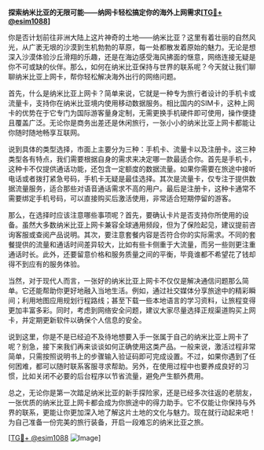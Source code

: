 **探索纳米比亚的无限可能——纳网卡轻松搞定你的海外上网需求[[TG💪+ @esim1088](https://t.me/s/esim1088)]**

你是否计划前往非洲大陆上这片神奇的土地——纳米比亚？这里有着壮丽的自然风光，从广袤无垠的沙漠到生机勃勃的草原，每一处都散发着原始的魅力。无论是想深入沙漠体验沙丘滑翔的乐趣，还是在海边感受海风拂面的惬意，网络连接无疑是你不可或缺的伙伴。那么，如何在纳米比亚保持与世界的联系呢？今天就让我们聊聊纳米比亚上网卡，帮你轻松解决海外出行的网络问题。

首先，什么是纳米比亚上网卡？简单来说，它就是一种专为旅行者设计的手机卡或流量卡，支持你在纳米比亚境内使用移动数据服务。相比国内的SIM卡，这种上网卡的优势在于它专门为国际游客量身定制，无需更换手机硬件即可使用，操作便捷且覆盖广泛。无论你是商务出差还是休闲旅行，一张小小的纳米比亚上网卡都能让你随时随地畅享互联网。

说到具体的类型选择，市面上主要分为三种：手机卡、流量卡以及注册卡。这三种类型各有特点，我们需要根据自身的需求来决定哪一款最适合你。首先是手机卡，这种卡不仅提供通话功能，还包含一定额度的数据流量。如果你需要在旅途中接听电话或者拨打紧急号码，手机卡无疑是最佳选择。其次是流量卡，仅专注于提供数据流量服务，适合那些对语音通话需求不高的用户。最后是注册卡，这种卡通常不需要绑定手机号码，可以直接购买后激活使用，非常适合短期停留的游客。

那么，在选择时应该注意哪些事项呢？首先，要确认卡片是否支持你所使用的设备。虽然大多数纳米比亚上网卡兼容全球通用频段，但为了保险起见，建议提前咨询客服或查阅产品说明。其次，要注意套餐内容是否符合你的实际需求。不同的套餐提供的流量和通话时间差异较大，比如有些卡侧重于大流量，而另一些则更注重通话时长。此外，还要留意价格和服务质量之间的平衡，毕竟谁都不希望花了钱却得不到应有的服务体验。

当然，对于现代人而言，一张好的纳米比亚上网卡不仅仅是解决通信问题那么简单。它还能帮助你更好地融入当地生活。例如，通过社交媒体分享旅途中的精彩瞬间；利用地图应用规划行程路线；甚至下载一些本地语言的学习资料，让旅程变得更加丰富多彩。同时，考虑到网络安全问题，建议大家尽量选择正规渠道购买上网卡，并定期更新软件以确保个人信息的安全。

说到这里，你是不是已经迫不及待地想要入手一张属于自己的纳米比亚上网卡了呢？别急，接下来我们再来谈谈如何正确使用这类产品。一般来说，激活过程非常简单，只需按照说明书上的步骤输入验证码即可完成设置。不过，如果你遇到了任何困难，都可以随时联系客服寻求帮助。另外，在使用过程中也要养成良好的习惯，比如关闭不必要的后台程序以节省流量，避免产生额外费用。

总之，无论你是第一次踏足纳米比亚的新手探险家，还是已经多次往返的老朋友，一张优质的纳米比亚上网卡都会成为你旅途中的得力助手。它不仅能让你保持与外界的联系，更能让你更加深入地了解这片土地的文化与魅力。现在就行动起来吧！为自己准备一份完美的旅行装备，开启一段难忘的纳米比亚之旅。

[[TG💪+ @esim1088](https://t.me/s/esim1088) ![Image](https://i.postimg.cc/4NQfJmqS/Snipaste-2025-05-13-00-14-12.png)]